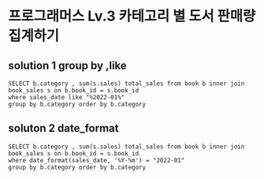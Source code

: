 # 프로그래머스 Lv.3 카테고리 별 도서 판매량 집계하기

## solution 1 group by ,like

```mysql
SELECT b.category , sum(s.sales) total_sales from book b inner join 
book_sales s on b.book_id = s.book_id
where sales_date like "%2022-01%"
group by b.category order by b.category
```

## soluton 2 date_format

```mysql
SELECT b.category , sum(s.sales) total_sales from book b inner join 
book_sales s on b.book_id = s.book_id
where date_format(sales_date, '%Y-%m') = "2022-01"
group by b.category order by b.category
```